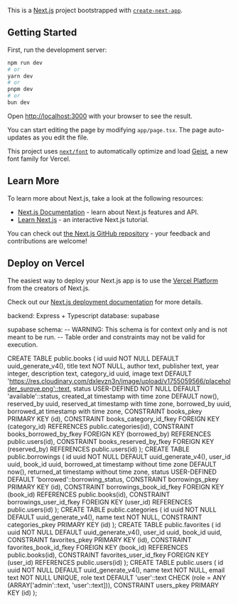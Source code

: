 This is a [Next.js](https://nextjs.org) project bootstrapped with [`create-next-app`](https://nextjs.org/docs/app/api-reference/cli/create-next-app).

## Getting Started

First, run the development server:

```bash
npm run dev
# or
yarn dev
# or
pnpm dev
# or
bun dev
```

Open [http://localhost:3000](http://localhost:3000) with your browser to see the result.

You can start editing the page by modifying `app/page.tsx`. The page auto-updates as you edit the file.

This project uses [`next/font`](https://nextjs.org/docs/app/building-your-application/optimizing/fonts) to automatically optimize and load [Geist](https://vercel.com/font), a new font family for Vercel.

## Learn More

To learn more about Next.js, take a look at the following resources:

- [Next.js Documentation](https://nextjs.org/docs) - learn about Next.js features and API.
- [Learn Next.js](https://nextjs.org/learn) - an interactive Next.js tutorial.

You can check out [the Next.js GitHub repository](https://github.com/vercel/next.js) - your feedback and contributions are welcome!

## Deploy on Vercel

The easiest way to deploy your Next.js app is to use the [Vercel Platform](https://vercel.com/new?utm_medium=default-template&filter=next.js&utm_source=create-next-app&utm_campaign=create-next-app-readme) from the creators of Next.js.

Check out our [Next.js deployment documentation](https://nextjs.org/docs/app/building-your-application/deploying) for more details.

backend: Express + Typescript
database: supabase

supabase schema:
-- WARNING: This schema is for context only and is not meant to be run.
-- Table order and constraints may not be valid for execution.

CREATE TABLE public.books (
id uuid NOT NULL DEFAULT uuid_generate_v4(),
title text NOT NULL,
author text,
publisher text,
year integer,
description text,
category_id uuid,
image text DEFAULT 'https://res.cloudinary.com/dxlevzn3n/image/upload/v1755059566/placeholder_surqve.png'::text,
status USER-DEFINED NOT NULL DEFAULT 'available'::status,
created_at timestamp with time zone DEFAULT now(),
reserved_by uuid,
reserved_at timestamp with time zone,
borrowed_by uuid,
borrowed_at timestamp with time zone,
CONSTRAINT books_pkey PRIMARY KEY (id),
CONSTRAINT books_category_id_fkey FOREIGN KEY (category_id) REFERENCES public.categories(id),
CONSTRAINT books_borrowed_by_fkey FOREIGN KEY (borrowed_by) REFERENCES public.users(id),
CONSTRAINT books_reserved_by_fkey FOREIGN KEY (reserved_by) REFERENCES public.users(id)
);
CREATE TABLE public.borrowings (
id uuid NOT NULL DEFAULT uuid_generate_v4(),
user_id uuid,
book_id uuid,
borrowed_at timestamp without time zone DEFAULT now(),
returned_at timestamp without time zone,
status USER-DEFINED DEFAULT 'borrowed'::borrowing_status,
CONSTRAINT borrowings_pkey PRIMARY KEY (id),
CONSTRAINT borrowings_book_id_fkey FOREIGN KEY (book_id) REFERENCES public.books(id),
CONSTRAINT borrowings_user_id_fkey FOREIGN KEY (user_id) REFERENCES public.users(id)
);
CREATE TABLE public.categories (
id uuid NOT NULL DEFAULT uuid_generate_v4(),
name text NOT NULL,
CONSTRAINT categories_pkey PRIMARY KEY (id)
);
CREATE TABLE public.favorites (
id uuid NOT NULL DEFAULT uuid_generate_v4(),
user_id uuid,
book_id uuid,
CONSTRAINT favorites_pkey PRIMARY KEY (id),
CONSTRAINT favorites_book_id_fkey FOREIGN KEY (book_id) REFERENCES public.books(id),
CONSTRAINT favorites_user_id_fkey FOREIGN KEY (user_id) REFERENCES public.users(id)
);
CREATE TABLE public.users (
id uuid NOT NULL DEFAULT uuid_generate_v4(),
name text NOT NULL,
email text NOT NULL UNIQUE,
role text DEFAULT 'user'::text CHECK (role = ANY (ARRAY['admin'::text, 'user'::text])),
CONSTRAINT users_pkey PRIMARY KEY (id)
);
